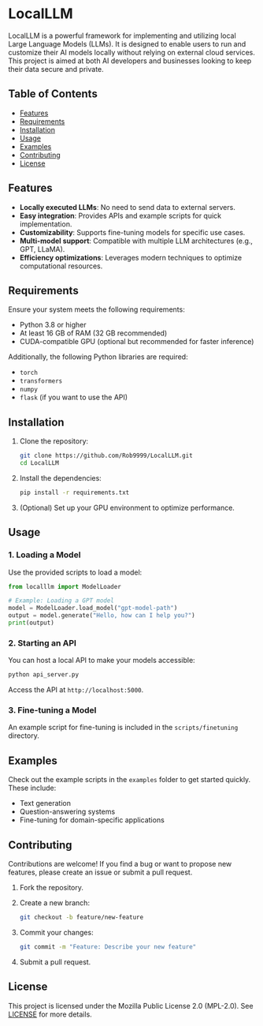 # LocalLLM

LocalLLM is a powerful framework for implementing and utilizing local Large Language Models (LLMs). It is designed to enable users to run and customize their AI models locally without relying on external cloud services. This project is aimed at both AI developers and businesses looking to keep their data secure and private.

## Table of Contents

- [Features](#features)
- [Requirements](#requirements)
- [Installation](#installation)
- [Usage](#usage)
- [Examples](#examples)
- [Contributing](#contributing)
- [License](#license)

## Features

- **Locally executed LLMs**: No need to send data to external servers.
- **Easy integration**: Provides APIs and example scripts for quick implementation.
- **Customizability**: Supports fine-tuning models for specific use cases.
- **Multi-model support**: Compatible with multiple LLM architectures (e.g., GPT, LLaMA).
- **Efficiency optimizations**: Leverages modern techniques to optimize computational resources.

## Requirements

Ensure your system meets the following requirements:

- Python 3.8 or higher
- At least 16 GB of RAM (32 GB recommended)
- CUDA-compatible GPU (optional but recommended for faster inference)

Additionally, the following Python libraries are required:

- `torch`
- `transformers`
- `numpy`
- `flask` (if you want to use the API)

## Installation

1. Clone the repository:

   ```bash
   git clone https://github.com/Rob9999/LocalLLM.git
   cd LocalLLM
   ```

2. Install the dependencies:

   ```bash
   pip install -r requirements.txt
   ```

3. (Optional) Set up your GPU environment to optimize performance.

## Usage

### 1. Loading a Model

Use the provided scripts to load a model:

```python
from localllm import ModelLoader

# Example: Loading a GPT model
model = ModelLoader.load_model("gpt-model-path")
output = model.generate("Hello, how can I help you?")
print(output)
```

### 2. Starting an API

You can host a local API to make your models accessible:

```bash
python api_server.py
```

Access the API at `http://localhost:5000`.

### 3. Fine-tuning a Model

An example script for fine-tuning is included in the `scripts/finetuning` directory.

## Examples

Check out the example scripts in the `examples` folder to get started quickly. These include:

- Text generation
- Question-answering systems
- Fine-tuning for domain-specific applications

## Contributing

Contributions are welcome! If you find a bug or want to propose new features, please create an issue or submit a pull request.

1. Fork the repository.
2. Create a new branch:

   ```bash
   git checkout -b feature/new-feature
   ```

3. Commit your changes:

   ```bash
   git commit -m "Feature: Describe your new feature"
   ```

4. Submit a pull request.

## License

This project is licensed under the Mozilla Public License 2.0 (MPL-2.0). See [LICENSE](LICENSE) for more details.

